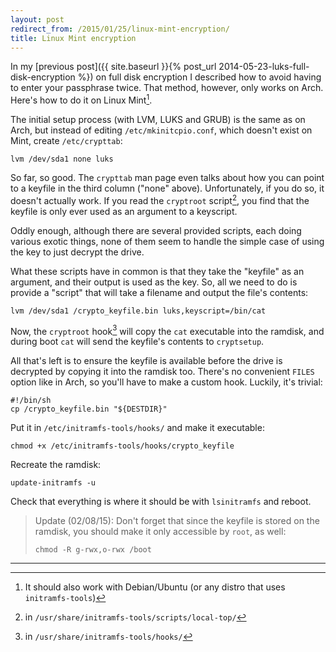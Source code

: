 ```yaml
---
layout: post
redirect_from: /2015/01/25/linux-mint-encryption/
title: Linux Mint encryption
---
```


In my [previous post]({{ site.baseurl }}{% post_url 2014-05-23-luks-full-disk-encryption %}) on full disk encryption I described how to avoid having to enter your passphrase twice. That method, however, only works on Arch. Here's how to do it on Linux Mint[^mint].

The initial setup process (with LVM, LUKS and GRUB) is the same as on Arch, but instead of editing `/etc/mkinitcpio.conf`, which doesn't exist on Mint, create `/etc/crypttab`:

    lvm /dev/sda1 none luks

So far, so good. The `crypttab` man page even talks about how you can point to a keyfile in the third column ("none" above). Unfortunately, if you do so, it doesn't actually work. If you read the `cryptroot` script[^script], you find that the keyfile is only ever used as an argument to a keyscript.

Oddly enough, although there are several provided scripts, each doing various exotic things, none of them seem to handle the simple case of using the key to just decrypt the drive.

What these scripts have in common is that they take the "keyfile" as an argument, and their output is used as the key. So, all we need to do is provide a "script" that will take a filename and output the file's contents:

    lvm /dev/sda1 /crypto_keyfile.bin luks,keyscript=/bin/cat

Now, the `cryptroot` hook[^hook] will copy the `cat` executable into the ramdisk, and during boot `cat` will send the keyfile's contents to `cryptsetup`.

All that's left is to ensure the keyfile is available before the drive is decrypted by copying it into the ramdisk too. There's no convenient `FILES` option like in Arch, so you'll have to make a custom hook. Luckily, it's trivial:

    #!/bin/sh
    cp /crypto_keyfile.bin "${DESTDIR}"

Put it in `/etc/initramfs-tools/hooks/` and make it executable:

    chmod +x /etc/initramfs-tools/hooks/crypto_keyfile

Recreate the ramdisk:

    update-initramfs -u

Check that everything is where it should be with `lsinitramfs` and reboot.

> Update (02/08/15): Don't forget that since the keyfile is stored on the ramdisk, you should make it only accessible by `root`, as well:
>
>     chmod -R g-rwx,o-rwx /boot

---

[^mint]: It should also work with Debian/Ubuntu (or any distro that uses `initramfs-tools`)
[^script]: in `/usr/share/initramfs-tools/scripts/local-top/`
[^hook]: in `/usr/share/initramfs-tools/hooks/`
